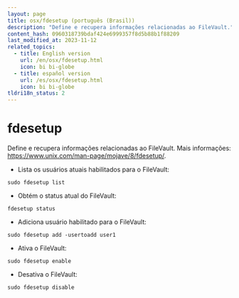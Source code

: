 ```yaml
---
layout: page
title: osx/fdesetup (português (Brasil))
description: "Define e recupera informações relacionadas ao FileVault."
content_hash: 0960318739bdaf424e6999357f8d5b88b1f88209
last_modified_at: 2023-11-12
related_topics:
  - title: English version
    url: /en/osx/fdesetup.html
    icon: bi bi-globe
  - title: español version
    url: /es/osx/fdesetup.html
    icon: bi bi-globe
tldri18n_status: 2
---
```

# fdesetup

Define e recupera informações relacionadas ao FileVault.
Mais informações: <https://www.unix.com/man-page/mojave/8/fdesetup/>.

- Lista os usuários atuais habilitados para o FileVault:

`sudo fdesetup list`

- Obtém o status atual do FileVault:

`fdesetup status`

- Adiciona usuário habilitado para o FileVault:

`sudo fdesetup add -usertoadd user1`

- Ativa o FileVault:

`sudo fdesetup enable`

- Desativa o FileVault:

`sudo fdesetup disable`
